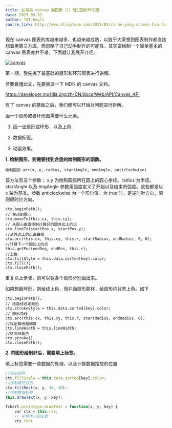 ```yaml
---
title: 如何用 canvas 画图表（1）扇形图和环形图
date: 2015-05-31
author: TAT.heyli
source_link: http://www.alloyteam.com/2015/05/ru-he-yong-canvas-hua-tu-biao-1-shan-xing-tu-he-huan-xing-tu/
---
```


<!-- {% raw %} - for jekyll -->

现在 canvas 图表的库越来越多，也越来越成熟，以致于大家想到图表制作都直接想着用第三方库，而忽略了自己动手制作的可能性。其实要绘制一个简单基本的 canvas 图表库并不难。下面就让我展开介绍。

[![canvas](http://www.alloyteam.com/wp-content/uploads/2015/05/canvas.jpg)](http://www.alloyteam.com/wp-content/uploads/2015/05/canvas.jpg)

第一期，我先挑了最基础的扇形和环形图表进行讲解。

若要看懂此文，先要阅读一下 MDN 的 canvas 文档。

<https://developer.mozilla.org/zh-CN/docs/Web/API/Canvas_API>

有了 canvas 的基础之后，我们便可以开始对问题进行拆解。

画一个扇形或者环形图需要什么元素。

1. 画一出扇形或环形，以及上色

2. 数据标签。

3. 动画效果。

**1. 绘制图形，则需要找到合适的绘制图形的函数。**

    绘制圆弧 arc(x, y, radius, startAngle, endAngle, anticlockwise)

该方法有五个参数： x,y 为绘制圆弧所在圆上的圆心坐标。radius 为半径。startAngle 以及 engAngle 参数用弧度定义了开始以及结束的弧度。这些都是以 x 轴为基准。参数 anticlockwise 为一个布尔值。为 true 时，是逆时针方向，否则顺时针方向。

    ctx.beginPath();
    // 移动到圆心
    ctx.moveTo(this.cx, this.cy);
    // 从圆心画直线到计算好的圆外边上的点
    ctx.lineTo(startPos.x, startPos.y);
    //从外边上的点画曲线
    ctx.arc(this.cx, this.cy, this.r, startRadius, endRadius, 0, 0);
    //计算下一个圆边上的点
    this.getPos(endDeg, endPos, this.r);
    //上色
    ctx.fillStyle = this.data.sorted[key].color;
    ctx.fill();
    ctx.closePath();

重复以上步骤，则可以将各个扇形分别画出来。

如果想画环形，则给线上色，而非画扇形那样，给扇形内背景上色。如下

    ctx.beginPath();
    // 给曲线设定颜色
    ctx.strokeStyle = this.data.sorted[key].color;
    // 画出曲线
    ctx.arc(this.cx, this.cy, this.r, startRadius, endRadius, 0);
    //设定曲线粗细度
    ctx.lineWidth = this.lineWidth;
    //给曲线着色
    ctx.stroke();
    ctx.closePath();

**2. 将图形绘制好后，需要填上标签。**

填上标签需要一些数据的处理，以及计算数据摆放的位置

```javascript
//方形颜色
ctx.fillStyle = this.data.sorted[key].color;
//绘制填充方形
ctx.fillRect(x, y, 30, 30);
//绘制数据标签
this.drawText(x, y, key);
 
fchart.prototype.drawText = function(x, y, key) {
    var ctx = this.ctx;
    // 字体大小和形状
    ctx.font
```


<!-- {% endraw %} - for jekyll -->